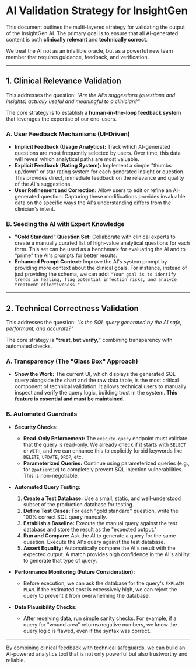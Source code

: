 # AI Validation Strategy for InsightGen

This document outlines the multi-layered strategy for validating the output of the InsightGen AI. The primary goal is to ensure that all AI-generated content is both **clinically relevant** and **technically correct**.

We treat the AI not as an infallible oracle, but as a powerful new team member that requires guidance, feedback, and verification.

---

## 1. Clinical Relevance Validation

This addresses the question: _"Are the AI's suggestions (questions and insights) actually useful and meaningful to a clinician?"_

The core strategy is to establish a **human-in-the-loop feedback system** that leverages the expertise of our end-users.

### A. User Feedback Mechanisms (UI-Driven)

- **Implicit Feedback (Usage Analytics):** Track which AI-generated questions are most frequently selected by users. Over time, this data will reveal which analytical paths are most valuable.
- **Explicit Feedback (Rating System):** Implement a simple "thumbs up/down" or star rating system for each generated insight or question. This provides direct, immediate feedback on the relevance and quality of the AI's suggestions.
- **User Refinement and Correction:** Allow users to edit or refine an AI-generated question. Capturing these modifications provides invaluable data on the specific ways the AI's understanding differs from the clinician's intent.

### B. Seeding the AI with Expert Knowledge

- **"Gold Standard" Question Set:** Collaborate with clinical experts to create a manually curated list of high-value analytical questions for each form. This set can be used as a benchmark for evaluating the AI and to "prime" the AI's prompts for better results.
- **Enhanced Prompt Context:** Improve the AI's system prompt by providing more context about the clinical goals. For instance, instead of just providing the schema, we can add: `"Your goal is to identify trends in healing, flag potential infection risks, and analyze treatment effectiveness."`

---

## 2. Technical Correctness Validation

This addresses the question: _"Is the SQL query generated by the AI safe, performant, and accurate?"_

The core strategy is **"trust, but verify,"** combining transparency with automated checks.

### A. Transparency (The "Glass Box" Approach)

- **Show the Work:** The current UI, which displays the generated SQL query alongside the chart and the raw data table, is the most critical component of technical validation. It allows technical users to manually inspect and verify the query logic, building trust in the system. **This feature is essential and must be maintained.**

### B. Automated Guardrails

- **Security Checks:**

  - **Read-Only Enforcement:** The `execute-query` endpoint must validate that the query is read-only. We already check if it starts with `SELECT` or `WITH`, and we can enhance this to explicitly forbid keywords like `DELETE`, `UPDATE`, `DROP`, etc.
  - **Parameterized Queries:** Continue using parameterized queries (e.g., for `@patientId`) to completely prevent SQL injection vulnerabilities. This is non-negotiable.

- **Automated Query Testing:**

  1.  **Create a Test Database:** Use a small, static, and well-understood subset of the production database for testing.
  2.  **Define Test Cases:** For each "gold standard" question, write the 100% correct SQL query manually.
  3.  **Establish a Baseline:** Execute the manual query against the test database and store the result as the "expected output."
  4.  **Run and Compare:** Ask the AI to generate a query for the same question. Execute the AI's query against the test database.
  5.  **Assert Equality:** Automatically compare the AI's result with the expected output. A match provides high confidence in the AI's ability to generate that type of query.

- **Performance Monitoring (Future Consideration):**

  - Before execution, we can ask the database for the query's `EXPLAIN PLAN`. If the estimated cost is excessively high, we can reject the query to prevent it from overwhelming the database.

- **Data Plausibility Checks:**
  - After receiving data, run simple sanity checks. For example, if a query for "wound area" returns negative numbers, we know the query logic is flawed, even if the syntax was correct.

---

By combining clinical feedback with technical safeguards, we can build an AI-powered analytics tool that is not only powerful but also trustworthy and reliable.
